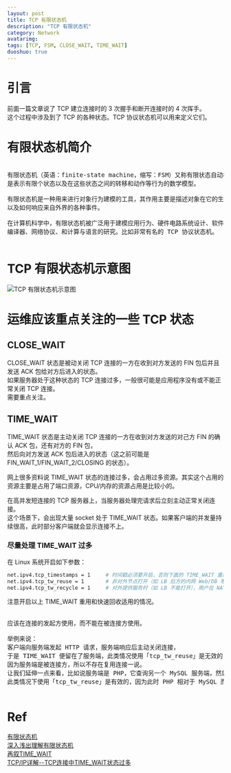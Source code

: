 ```yaml
---
layout: post
title: TCP 有限状态机
description: "TCP 有限状态机"
category: Network
avatarimg:
tags: [TCP, FSM, CLOSE_WAIT, TIME_WAIT]
duoshuo: true
---
```


# 引言

前面一篇文章说了 TCP 建立连接时的 3 次握手和断开连接时的 4 次挥手。  
这个过程中涉及到了 TCP 的各种状态。TCP 协议状态机可以用来定义它们。  

# 有限状态机简介

<pre>

有限状态机（英语：finite-state machine，缩写：FSM）又称有限状态自动机，简称状态机，
是表示有限个状态以及在这些状态之间的转移和动作等行为的数学模型。

有限状态机是一种用来进行对象行为建模的工具，其作用主要是描述对象在它的生命周期内所经历的状态序列，
以及如何响应来自外界的各种事件。

在计算机科学中，有限状态机被广泛用于建模应用行为、硬件电路系统设计、软件工程，
编译器、网络协议、和计算与语言的研究。比如非常有名的 TCP 协议状态机。

</pre>

# TCP 有限状态机示意图

![TCP 有限状态机示意图](http://upload-images.jianshu.io/upload_images/1133568-7a4faa75c260d9b3.jpeg?imageMogr2/auto-orient/strip%7CimageView2/2/w/1240)  


# 运维应该重点关注的一些 TCP 状态


## CLOSE_WAIT 

CLOSE_WAIT 状态是被动关闭 TCP 连接的一方在收到对方发送的 FIN 包后并且发送 ACK 包给对方后进入的状态。  
如果服务器处于这种状态的 TCP 连接过多，一般很可能是应用程序没有或不能正常关闭 TCP 连接。  
需要重点关注。


## TIME_WAIT

TIME_WAIT 状态是主动关闭 TCP 连接的一方在收到对方发送的对己方 FIN 的确认 ACK 包，还有对方的 FIN 包，  
然后向对方发送 ACK 包后进入的状态（这之前可能是 FIN_WAIT_1/FIN_WAIT_2/CLOSING 的状态）。

网上很多资料说 TIME_WAIT 状态的连接过多，会占用过多资源。其实这个占用的资源主要是占用了端口资源，CPU/内存的资源占用是比较小的。  

在高并发短连接的 TCP 服务器上，当服务器处理完请求后立刻主动正常关闭连接。  
这个场景下，会出现大量 socket 处于 TIME_WAIT 状态。如果客户端的并发量持续很高，此时部分客户端就会显示连接不上。

### 尽量处理 TIME_WAIT 过多

在 Linux 系统开启如下参数：

```bash
net.ipv4.tcp_timestamps = 1		# 时间戳必须要开启，否则下面的 TIME_WAIT 重用和快速回收无效
net.ipv4.tcp_tw_reuse = 1		# 非对外节点打开（如 LB 后方的内网 Web/DB 等服务可以打开）
net.ipv4.tcp_tw_recycle = 1		# 对外提供服务时（如 LB 不能打开），用户在 NAT 环境下不能打开（因为不同用户时间不同） 
```   

注意开启以上 TIME_WAIT 重用和快速回收适用的情况。

<pre>

应该在连接的发起方使用，而不能在被连接方使用。

举例来说：
客户端向服务端发起 HTTP 请求，服务端响应后主动关闭连接，
于是 TIME_WAIT 便留在了服务端，此类情况使用「tcp_tw_reuse」是无效的，
因为服务端是被连接方，所以不存在复用连接一说。
让我们延伸一点来看，比如说服务端是 PHP，它查询另一个 MySQL 服务端，然后主动断开连接，于是 TIME_WAIT 就落在了 PHP 一侧，
此类情况下使用「tcp_tw_reuse」是有效的，因为此时 PHP 相对于 MySQL 而言是客户端，它是连接的发起方，所以可以复用连接。

</pre>


# Ref
[有限状态机](https://zh.wikipedia.org/wiki/%E6%9C%89%E9%99%90%E7%8A%B6%E6%80%81%E6%9C%BA)  
[深入浅出理解有限状态机](http://www.jianshu.com/p/5eb45c64f3e3#	)  
[再叙TIME_WAIT](http://huoding.com/2013/12/31/316)  
[TCP/IP详解--TCP连接中TIME_WAIT状态过多](http://blog.csdn.net/yusiguyuan/article/details/21445883)  

